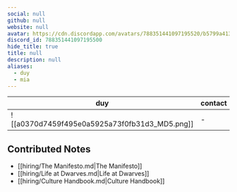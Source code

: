 ```yaml
---
social: null
github: null
website: null
avatar: https://cdn.discordapp.com/avatars/788351441097195520/b5799a413a532ba4fbdcc53fcca65693
discord_id: 788351441097195500
hide_title: true
title: null
description: null
aliases: 
  - duy
  - mia
---
```

<div class="profile"/>

| duy                                                                                                        | contact |
| ---------------------------------------------------------------------------------------------------------- | ------- |
| ![[a0370d7459f495e0a5925a73f0fb31d3_MD5.png]]| \-      |

## Contributed Notes
- [[hiring/The Manifesto.md|The Manifesto]]
- [[hiring/Life at Dwarves.md|Life at Dwarves]]
- [[hiring/Culture Handbook.md|Culture Handbook]]